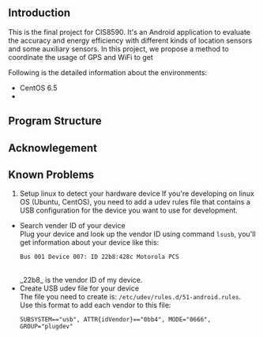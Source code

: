 Introduction
---------------------
This is the final project for CIS8590. It's an Android application to evaluate the accuracy and energy efficiency with different kinds of location sensors and some auxiliary sensors.
In this project, we propose a method to coordinate the usage of GPS and WiFi to get 

Following is the detailed information about the environments:
 * CentOS 6.5
 *  
 

Program Structure
--------------------

Acknowlegement
--------------------

Known Problems
------------
1. Setup linux to detect your hardware device
If you're developing on linux OS (Ubuntu, CentOS), you need to add a udev rules file that contains a USB configuration for the device you want to use for development.
* Search vender ID of your device <br />
   Plug your device and look up the vendor ID using command ``lsusb``, you'll get information about your device like this: <br />
   ```
   Bus 001 Device 007: ID 22b8:428c Motorola PCS
   ``` 
   <br />
   _22b8_ is the vendor ID of my device.
* Create USB udev file for your device <br />
   The file you need to create is: `/etc/udev/rules.d/51-android.rules`. <br />
   Use this format to add each vendor to this file: <br />
   ```
   SUBSYSTEM=="usb", ATTR{idVendor}=="0bb4", MODE="0666", GROUP="plugdev" 
   ```


